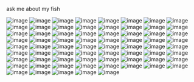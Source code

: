 ask me about my fish

![image](https://github.com/maggotpilled/maggotpilled/assets/130890164/8807e8aa-c281-4c45-9d58-df4c1f5811fa) ![image](https://github.com/maggotpilled/maggotpilled/assets/130890164/d5fcf812-3380-4ecc-861b-aa050f7d7c7f) ![image](https://github.com/maggotpilled/maggotpilled/assets/130890164/5503afcc-96b1-47d0-afd6-3c44730d256c) ![image](https://github.com/maggotpilled/maggotpilled/assets/130890164/392aecc2-d5bc-4bff-95af-12a40786bfa2) ![image](https://github.com/maggotpilled/maggotpilled/assets/130890164/1b21d849-3bbf-4dc7-996a-95a2c785dbc6) ![image](https://github.com/maggotpilled/maggotpilled/assets/130890164/aa8a33a5-4cea-4d3b-bebb-9f9ccbe6eb05) ![image](https://github.com/maggotpilled/maggotpilled/assets/130890164/5baabfa6-eb5a-493b-b561-961527433170) ![image](https://github.com/maggotpilled/maggotpilled/assets/130890164/d9c4b18e-ad01-43e9-a7a6-af337bac4da6) ![image](https://github.com/maggotpilled/maggotpilled/assets/130890164/5ae7af1a-7b9a-4e4c-837f-65e99342afb6) ![image](https://github.com/maggotpilled/maggotpilled/assets/130890164/896123b8-f69d-4bf4-a769-986fdf68ca0b) ![image](https://github.com/maggotpilled/maggotpilled/assets/130890164/e45ed047-ba74-4df1-b812-08c0d4291bc3) ![image](https://github.com/maggotpilled/maggotpilled/assets/130890164/69b4301b-4d72-4483-bc46-55ff027283d8) ![image](https://github.com/maggotpilled/maggotpilled/assets/130890164/66694491-eafa-4530-ad9f-c12a0667b886) ![image](https://github.com/maggotpilled/maggotpilled/assets/130890164/1e3d015c-22f0-4f19-a782-815bcf3d7ffb) ![image](https://github.com/maggotpilled/maggotpilled/assets/130890164/baf1eebe-6962-483d-b8f5-a91d67c9ca37) ![image](https://github.com/maggotpilled/maggotpilled/assets/130890164/397710af-811e-4e7a-bb84-ac7a80a0980a) ![image](https://github.com/maggotpilled/maggotpilled/assets/130890164/c811f276-a409-4127-80a0-8368072a2a93) ![image](https://github.com/maggotpilled/maggotpilled/assets/130890164/5f18760a-39de-4b25-a273-a0e701f54bd9) ![image](https://github.com/maggotpilled/maggotpilled/assets/130890164/ba96588f-d6bd-4e76-8481-b61560079e19) ![image](https://github.com/maggotpilled/maggotpilled/assets/130890164/7b8e073c-7e79-43a8-aa46-b8d62186afb8) ![image](https://github.com/maggotpilled/maggotpilled/assets/130890164/facd3420-aeb1-458e-be12-3a4093120bc4) ![image](https://github.com/maggotpilled/maggotpilled/assets/130890164/a94ca850-f80e-412f-b2cb-dd62fdd6eb4e) ![image](https://github.com/maggotpilled/maggotpilled/assets/130890164/f1db6cad-ac9d-4033-a132-f4ac319966c2) ![image](https://github.com/maggotpilled/maggotpilled/assets/130890164/aaff377e-afdf-4c0b-84c7-526af7817615) ![image](https://github.com/maggotpilled/maggotpilled/assets/130890164/f20f1de9-8b51-46f7-bd64-e0d533e1d6c6) ![image](https://github.com/maggotpilled/maggotpilled/assets/130890164/ad548132-20d6-4e3f-85c7-6522fb9b59fb) ![image](https://github.com/maggotpilled/maggotpilled/assets/130890164/cec2c6a0-f3f0-4688-9dca-27ff4a88618a) ![image](https://github.com/maggotpilled/maggotpilled/assets/130890164/5bec9fdc-ffa0-49c5-bdb8-38d9e10f9a14) ![image](https://github.com/maggotpilled/maggotpilled/assets/130890164/a62c8d9d-e622-4638-8113-a607160f2860) ![image](https://github.com/maggotpilled/maggotpilled/assets/130890164/aedb41aa-b215-462a-9fd6-95f772115830) ![image](https://github.com/maggotpilled/maggotpilled/assets/130890164/59da9f2c-b2b7-4477-8715-2e56095af2d8) ![image](https://github.com/maggotpilled/maggotpilled/assets/130890164/9ad11ff8-d4d6-4dd7-a24b-71cf8b562c6c) ![image](https://github.com/maggotpilled/maggotpilled/assets/130890164/d6057c01-4947-4e32-b148-7f56ef15bf3c) ![image](https://github.com/maggotpilled/maggotpilled/assets/130890164/3ed97bd5-b1f8-4bb5-98d0-a4790bdf5c95) ![image](https://github.com/maggotpilled/maggotpilled/assets/130890164/7051b539-88fb-43da-9268-7ab64f24f144)  ![image](https://github.com/maggotpilled/maggotpilled/assets/130890164/7d0fb986-57f9-4f71-905a-c66a08059603) ![image](https://github.com/maggotpilled/maggotpilled/assets/130890164/2face6b2-06f5-4a4d-8514-9949e400abd2) ![image](https://github.com/maggotpilled/maggotpilled/assets/130890164/c10085cc-3e9d-4f6d-8c37-f027b5f8e672) ![image](https://github.com/maggotpilled/maggotpilled/assets/130890164/d35a796e-07c2-4f95-8046-d5078f06adbe) ![image](https://github.com/maggotpilled/maggotpilled/assets/130890164/6a29ced0-8408-4d5b-bf6d-348e3c3a094c) ![image](https://github.com/maggotpilled/maggotpilled/assets/130890164/277156df-32e2-4e09-a9e7-bd3ffab579ed) ![image](https://github.com/maggotpilled/maggotpilled/assets/130890164/76a5da76-21c7-40b3-a7f4-7f117c398477) ![image](https://github.com/maggotpilled/maggotpilled/assets/130890164/968a93bb-133f-4f16-a68e-797ef9aafe71) ![image](https://github.com/maggotpilled/maggotpilled/assets/130890164/72f0fab9-9f91-40a8-a04c-e9c74b0c1e01) ![image](https://github.com/maggotpilled/maggotpilled/assets/130890164/b6006177-1767-49e5-95c7-5694983690c1) ![image](https://github.com/maggotpilled/maggotpilled/assets/130890164/4c08af89-1dc6-4207-b74c-f02372ac1196) ![image](https://github.com/maggotpilled/maggotpilled/assets/130890164/9c6b878a-c06e-4f7a-ab01-e7a96b2093cc)  ![image](https://github.com/maggotpilled/maggotpilled/assets/130890164/aac43ff6-c4d1-492f-8649-15e751ed4532)  ![image](https://github.com/maggotpilled/maggotpilled/assets/130890164/30f31350-67fe-4157-be7d-820c20894bc9) ![image](https://github.com/maggotpilled/maggotpilled/assets/130890164/9e425532-4907-4479-9671-60583f9c2117) ![image](https://github.com/maggotpilled/maggotpilled/assets/130890164/e80fe8e2-fd16-4505-b875-e0826e1cd596) ![image](https://github.com/maggotpilled/maggotpilled/assets/130890164/3100063e-ebe4-4680-9a94-031df34a0963) ![image](https://github.com/maggotpilled/maggotpilled/assets/130890164/a5fe9730-b610-4e7a-8c8f-2e316c323fd4) ![image](https://github.com/maggotpilled/maggotpilled/assets/130890164/8fbdfb0e-533c-4f65-9018-46d33ed62993) ![image](https://github.com/maggotpilled/maggotpilled/assets/130890164/1fa4bbc2-575f-46a9-b0e4-810e241ac8d1) ![image](https://github.com/maggotpilled/maggotpilled/assets/130890164/05d3d69a-c411-43eb-890a-6ec2e8d43d38) ![image](https://github.com/maggotpilled/maggotpilled/assets/130890164/383b9847-a2a3-42fa-8a76-ed893c72d195) ![image](https://github.com/maggotpilled/maggotpilled/assets/130890164/64470679-36d9-4f6d-9651-619637cc6c7f) ![image](https://github.com/maggotpilled/maggotpilled/assets/130890164/b8bd5171-5737-43e9-bc78-878b82f4b922) ![image](https://github.com/maggotpilled/maggotpilled/assets/130890164/df7a1188-4d0b-4a49-a1ea-99ca9e3f56ad) ![image](https://github.com/maggotpilled/maggotpilled/assets/130890164/a7bf960e-7a8a-4ad0-84b1-b585dac5dba4) ![image](https://github.com/maggotpilled/maggotpilled/assets/130890164/1ee8abcd-65ee-46b0-b982-b2b822c326da) ![image](https://github.com/maggotpilled/maggotpilled/assets/130890164/477dba84-9e65-4078-9259-bce2488dcbf4) ![image](https://github.com/maggotpilled/maggotpilled/assets/130890164/4eb24824-20b8-4dd6-9955-627b792de0d5) ![image](https://github.com/maggotpilled/maggotpilled/assets/130890164/feb0554f-9caf-4123-9171-0554806e8a1d) ![image](https://github.com/maggotpilled/maggotpilled/assets/130890164/b7e692ba-c8bc-4c8c-931f-a0dab1a70c90)  ![image](https://github.com/maggotpilled/maggotpilled/assets/130890164/f43af2a7-8c6c-4953-af20-f42bfec6a2cc) ![image](https://github.com/maggotpilled/maggotpilled/assets/130890164/2c6e3c03-1489-4320-9e02-926ac87b5837) ![image](https://github.com/maggotpilled/maggotpilled/assets/130890164/bb6b2fe0-bf76-4f6a-9c8f-80ebcd3b03b3)




 




















 












































<!--
**maggotpilled/maggotpilled** is a ✨ _special_ ✨ repository because its `README.md` (this file) appears on your GitHub profile.

Here are some ideas to get you started:

- 🔭 I’m currently working on ...
- 🌱 I’m currently learning ...
- 👯 I’m looking to collaborate on ...
- 🤔 I’m looking for help with ...
- 💬 Ask me about ...
- 📫 How to reach me: ...
- 😄 Pronouns: ...
- ⚡ Fun fact: ...
-->
